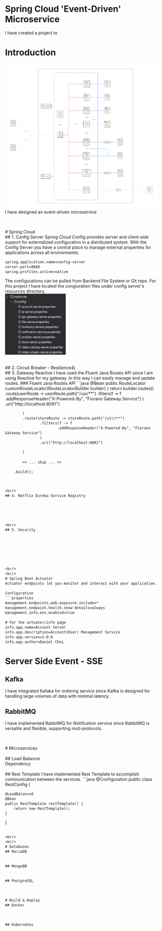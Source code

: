 # Spring Cloud 'Event-Driven' Microservice
I have created a project to 
<br/>
# Introduction
![image](./readme/image/architecture-diagram.png)
<br/>
I have designed an event-driven microservice 

<br/>
<br/>
# Spring Cloud

<br/>
## 1. Config Server
Spring Cloud Config provides server and client-side support for externalized configuration in a distributed system. With the Config Server you have a central place to manage external properties for applications across all environments.

```properties
spring.application.name=config-server
server.port=8888
spring.profiles.active=native
```
The configurations can be pulled from Backend File System or Git repo. For this project I have located the congiuration files under config server's resources directory.
<br/>
<img src="./readme/image/config-file-list.png" width="200" height="200"/>

<br/>
## 2. Circuit Breaker - Resilience4j



<br/>
## 3. Gateway Reactive
I have used the Fluent Java Routes APi since I am using Reactive for my gateway. In this way I can easily manage and update routes.
### Fluent Java Routes API
```java
@Bean
public RouteLocator customRouteLocator(RouteLocatorBuilder builder) {
    return builder.routes()
            .route(userRoute -> userRoute.path("/usr/**")
                    .filters(f -> f
                            .addResponseHeader("X-Powered-By", "Fiorano Gateway Service")
                    )
                    .uri("http://localhost:8081")
    
            )
            .route(storeRoute -> storeRoute.path("/str/**")
                    .filters(f -> f
                            .addResponseHeader("X-Powered-By", "Fiorano Gateway Service")
                    )
                    .uri("http://localhost:8082")
    
            )
            
            << ... skip ... >>
            
        .build();
```


<br/>
## 4. Netflix Eureka Service Registry





<br/>
## 5. Security







<br/>
<br/>
# Spring Boot Actuator
Actuator endpoints let you monitor and interact with your application.

Configuration
```properties
management.endpoints.web.exposure.include=*
management.endpoint.health.show-details=always
management.info.env.enabled=true

# For the actuator/info page
info.app.name=Account Server
info.app.description=Account(User) Management Service
info.app.version=1.0.0
info.app.author=Daniel Choi
```

# Server Side Event - SSE
## Kafka
I have integrated Kafaka for ordering service since Kafka is designed for handling large volumes of data with minimal latency.

## RabbitMQ
I have implemented RabbitMQ for Notification service since RabbitMQ is versatile and flexible, supporting muti-protocols.


<br/>
<br/>
# Microservices
<br/>

<br/>
## Load Balancer
<br/>
Dependency
<br/>




<br/>
## Rest Template
I have implemented Rest Template to accomplish communication between the services.
```java
@Configuration
public class RestConfig {

    @LoadBalanced
    @Bean
    public RestTemplate restTemplate() {
        return new RestTemplate();
    }
}
```

<br/>
<br/>
# Databases
## MariaDB


## MongoDB


## PostgreSQL



# Build & Deploy
## Docker



## Kubernetes





